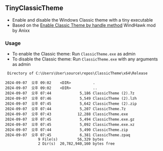 ## TinyClassicTheme
* Enable and disable the Windows Classic theme with a tiny executable
* Based on the [Enable Classic Theme by handle method](https://windhawk.net/mods/classic-theme-enable) WindHawk mod by Anixx
### Usage
* To enable the Classic theme: Run `ClassicTheme.exe` as admin
* To disable the Classic theme: Run `ClassicTheme.exe` with any arguments as admin

```
 Directory of C:\Users\User\source\repos\ClassicTheme\x64\Release

2024-09-07  오후 09:02    <DIR>          .
2024-09-07  오후 09:02    <DIR>          ..
2024-09-07  오후 07:44             5,186 ClassicTheme (2).7z
2024-09-07  오후 07:46             5,549 ClassicTheme (2).lzh
2024-09-07  오후 07:45             5,642 ClassicTheme (2).zip
2024-09-07  오후 07:44             5,207 ClassicTheme.7z
2024-09-07  오후 07:43            12,288 ClassicTheme.exe
2024-09-07  오후 07:45             5,494 ClassicTheme.exe.gz
2024-09-07  오후 07:45             5,092 ClassicTheme.exe.xz
2024-09-07  오후 07:44             5,490 ClassicTheme.zip
2024-09-07  오후 07:45             6,381 ClassicTheme.zpaq
               9 File(s)         56,329 bytes
               2 Dir(s)  20,782,940,160 bytes free
```
